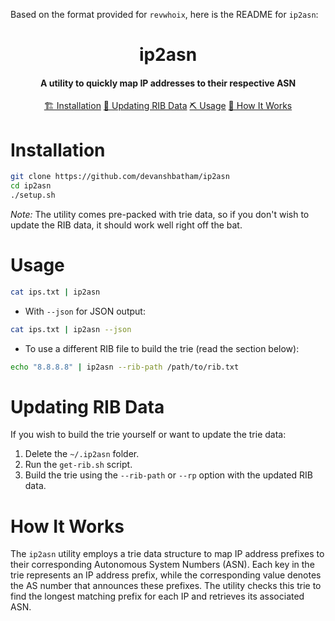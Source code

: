 Based on the format provided for `revwhoix`, here is the README for `ip2asn`:

<h1 align="center">
    ip2asn
  <br>
</h1>

<h4 align="center">A utility to quickly map IP addresses to their respective ASN</h4>

<p align="center">
  <a href="#installation">🏗️ Installation</a>  
  <a href="#updating-rib-data">🔄 Updating RIB Data</a>  
  <a href="#usage">⛏️ Usage</a>
  <a href="#how-it-works">📖 How It Works</a>
  <br>
</p>


# Installation

```sh
git clone https://github.com/devanshbatham/ip2asn
cd ip2asn
./setup.sh
```



*Note:* The utility comes pre-packed with trie data, so if you don't wish to update the RIB data, it should work well right off the bat.

# Usage


```sh
cat ips.txt | ip2asn


```

- With `--json` for JSON output: 

```sh
cat ips.txt | ip2asn --json
```


- To use a different RIB file to build the trie (read the section below):

```sh
echo "8.8.8.8" | ip2asn --rib-path /path/to/rib.txt
```

# Updating RIB Data

If you wish to build the trie yourself or want to update the trie data:

1. Delete the `~/.ip2asn` folder.
2. Run the `get-rib.sh` script.
3. Build the trie using the `--rib-path` or `--rp` option with the updated RIB data.


# How It Works

The `ip2asn` utility employs a trie data structure to map IP address prefixes to their corresponding Autonomous System Numbers (ASN). Each key in the trie represents an IP address prefix, while the corresponding value denotes the AS number that announces these prefixes. The utility checks this trie to find the longest matching prefix for each IP and retrieves its associated ASN.
